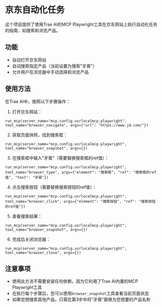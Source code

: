 # 京东自动化任务

这个项目提供了使用Trae AI的MCP Playwright工具在京东网站上执行自动化任务的指南，如搜索和浏览产品。

## 功能

- 自动打开京东网站
- 自动搜索指定产品（当前设置为搜索"牙膏"）
- 允许用户在浏览器中手动选择和浏览产品

## 使用方法

在Trae AI中，按照以下步骤操作：

1. 打开京东网站：
```
run_mcp(server_name="mcp.config.usrlocalmcp.playwright", tool_name="browser_navigate", args={"url": "https://www.jd.com/"})
```

2. 获取页面快照，找到搜索框：
```
run_mcp(server_name="mcp.config.usrlocalmcp.playwright", tool_name="browser_snapshot", args={})
```

3. 在搜索框中输入"牙膏"（需要替换搜索框的ref值）：
```
run_mcp(server_name="mcp.config.usrlocalmcp.playwright", tool_name="browser_type", args={"element": "搜索框", "ref": "搜索框的ref值", "text": "牙膏"})
```

4. 点击搜索按钮（需要替换搜索按钮的ref值）：
```
run_mcp(server_name="mcp.config.usrlocalmcp.playwright", tool_name="browser_click", args={"element": "搜索按钮", "ref": "搜索按钮的ref值"})
```

5. 查看搜索结果：
```
run_mcp(server_name="mcp.config.usrlocalmcp.playwright", tool_name="browser_snapshot", args={})
```

6. 完成后关闭浏览器：
```
run_mcp(server_name="mcp.config.usrlocalmcp.playwright", tool_name="browser_close", args={})
```

## 注意事项

- 使用此方法不需要安装任何依赖，因为它利用了Trae AI内置的MCP Playwright工具
- 在执行每个步骤后，您可以使用`browser_snapshot`工具查看当前页面状态
- 如果您想搜索其他产品，只需在第3步中将"牙膏"替换为您想要的产品名称